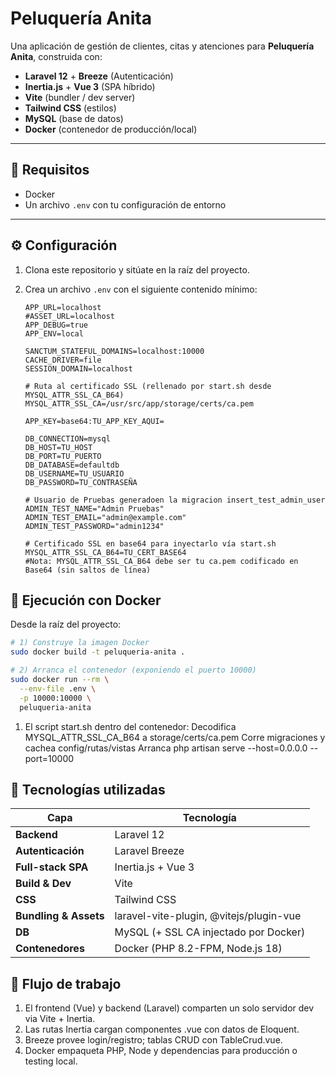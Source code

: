 # Peluquería Anita

Una aplicación de gestión de clientes, citas y atenciones para **Peluquería Anita**, construida con:

- **Laravel 12** + **Breeze** (Autenticación)  
- **Inertia.js** + **Vue 3** (SPA híbrido)  
- **Vite** (bundler / dev server)  
- **Tailwind CSS** (estilos)  
- **MySQL** (base de datos)  
- **Docker** (contenedor de producción/local)  

---

## 🔧 Requisitos

- Docker  
- Un archivo `.env` con tu configuración de entorno  

---

## ⚙️ Configuración

1. Clona este repositorio y sitúate en la raíz del proyecto.

2. Crea un archivo `.env` con el siguiente contenido mínimo:

   ```dotenv
   APP_URL=localhost
   #ASSET_URL=localhost
   APP_DEBUG=true
   APP_ENV=local

   SANCTUM_STATEFUL_DOMAINS=localhost:10000
   CACHE_DRIVER=file
   SESSION_DOMAIN=localhost

   # Ruta al certificado SSL (rellenado por start.sh desde MYSQL_ATTR_SSL_CA_B64)
   MYSQL_ATTR_SSL_CA=/usr/src/app/storage/certs/ca.pem

   APP_KEY=base64:TU_APP_KEY_AQUI=

   DB_CONNECTION=mysql
   DB_HOST=TU_HOST
   DB_PORT=TU_PUERTO
   DB_DATABASE=defaultdb
   DB_USERNAME=TU_USUARIO
   DB_PASSWORD=TU_CONTRASEÑA

   # Usuario de Pruebas generadoen la migracion insert_test_admin_user
   ADMIN_TEST_NAME="Admin Pruebas"
   ADMIN_TEST_EMAIL="admin@example.com"
   ADMIN_TEST_PASSWORD="admin1234"

   # Certificado SSL en base64 para inyectarlo vía start.sh
   MYSQL_ATTR_SSL_CA_B64=TU_CERT_BASE64
   #Nota: MYSQL_ATTR_SSL_CA_B64 debe ser tu ca.pem codificado en Base64 (sin saltos de línea)
   ```
## 🐳 Ejecución con Docker

Desde la raíz del proyecto:
```bash 
# 1) Construye la imagen Docker
sudo docker build -t peluqueria-anita .

# 2) Arranca el contenedor (exponiendo el puerto 10000)
sudo docker run --rm \
  --env-file .env \
  -p 10000:10000 \
  peluqueria-anita
```

1. El script start.sh dentro del contenedor:
    Decodifica MYSQL_ATTR_SSL_CA_B64 a storage/certs/ca.pem
    Corre migraciones y cachea config/rutas/vistas
    Arranca php artisan serve --host=0.0.0.0 --port=10000

## 🚀 Tecnologías utilizadas

| Capa                 | Tecnología                                     |
|----------------------|------------------------------------------------|
| **Backend**          | Laravel 12                                     |
| **Autenticación**    | Laravel Breeze                                 |
| **Full-stack SPA**   | Inertia.js + Vue 3                             |
| **Build & Dev**      | Vite                                           |
| **CSS**              | Tailwind CSS                                   |
| **Bundling & Assets**| laravel-vite-plugin, @vitejs/plugin-vue        |
| **DB**               | MySQL (+ SSL CA injectado por Docker)          |
| **Contenedores**     | Docker (PHP 8.2-FPM, Node.js 18)               |

## 📒 Flujo de trabajo
1. El frontend (Vue) y backend (Laravel) comparten un solo servidor dev via Vite + Inertia.
2. Las rutas Inertia cargan componentes .vue con datos de Eloquent.
3. Breeze provee login/registro; tablas CRUD con TableCrud.vue.
4. Docker empaqueta PHP, Node y dependencias para producción o testing local.
